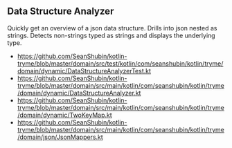 ## Data Structure Analyzer
Quickly get an overview of a json data structure.  Drills into json nested as strings.   Detects non-strings typed as strings and displays the underlying type. 
- https://github.com/SeanShubin/kotlin-tryme/blob/master/domain/src/test/kotlin/com/seanshubin/kotlin/tryme/domain/dynamic/DataStructureAnalyzerTest.kt
- https://github.com/SeanShubin/kotlin-tryme/blob/master/domain/src/main/kotlin/com/seanshubin/kotlin/tryme/domain/dynamic/DataStructureAnalyzer.kt
- https://github.com/SeanShubin/kotlin-tryme/blob/master/domain/src/main/kotlin/com/seanshubin/kotlin/tryme/domain/dynamic/TwoKeyMap.kt
- https://github.com/SeanShubin/kotlin-tryme/blob/master/domain/src/main/kotlin/com/seanshubin/kotlin/tryme/domain/json/JsonMappers.kt
